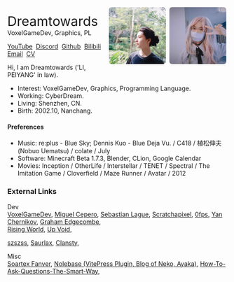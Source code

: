 
[//]: # (# Dreamtowards <small>"LI, PEIYANG"</small> <br><span style="font-size: 20px">VoxelGameDev, Graphics, PL</span>)
[//]: # (# About)

<div class="avatar" style="float: right">
<img src="./res/avatar-2024.06-SideForest.jpg" >
<img src="./res/avatar-2024.07.jpg" style="">

[//]: # (<img src="./res/avatar-2023.11-SideHeadphoneForest.png">)
</div>

<style scoped>
.avatar img {
height: 130px; 
display: inline-block; 
border-radius: 6px;
margin-right: 4px;
}
</style>


<span style="font-size: 30px">Dreamtowards</span><br>
VoxelGameDev, Graphics, PL

 [YouTube](https://youtube.com/@dreamtowards)&nbsp;
 [Discord](https://discord.gg/k7ssbPJQnp)&nbsp;
 [Github](https://github.com/Dreamtowards)&nbsp;
 [Bilibili](https://space.bilibili.com/19483166)&nbsp;
 [Email](mailto:x@elytra.dev)&nbsp;
 [CV](https://elytra.dev/cv.pdf) 

Hi, I am Dreamtowards ('LI, PEIYANG' in law).
- Interest: VoxelGameDev, Graphics, Programming Language.
- Working: CyberDream. <!--former intern at ByteDance (gamedev position).-->
- Living: Shenzhen, CN.
- Birth: 2002.10, Nanchang.
  
#### Preferences

- Music: re:plus - Blue Sky; Dennis Kuo - Blue Deja Vu. / C418 / 植松伸夫(Nobuo Uematsu) / colate / July
- Software: Minecraft Beta 1.7.3, Blender, CLion, Google Calendar 
- Movies: Inception / OtherLife / Interstellar / TENET / Spectral / The Imitation Game / Cloverfield / Maze Runner / Avatar / 2012

### External Links

Dev  
[VoxelGameDev](https://voxel.wiki/),
[Miguel Cepero](https://procworld.blogspot.com/),
[Sebastian Lague](https://www.youtube.com/channel/UCmtyQOKKmrMVaKuRXz02jbQ),
[Scratchapixel](https://www.scratchapixel.com/),
[0fps](https://0fps.net/),
[Yan Chernikov](https://thecherno.com/),
[Graham Edgecombe](https://minecraft-ids.grahamedgecombe.com/),
<br>
[Rising World](https://trello.com/b/t5Leypcj/rising-world-development),
[Up Void](https://upvoid.com/),

[szszss](http://blog.hakugyokurou.net/?p=785),
[Saurlax](https://saurlax.com/),
[Clansty](https://clansty.com/),

Misc  
[Soartex Fanver](https://soartex.net/),
[Nolebase (VitePress Plugin, Blog of Neko, Ayaka)](https://nolebase.ayaka.io/%E7%AC%94%E8%AE%B0/),
[How-To-Ask-Questions-The-Smart-Way](https://github.com/ryanhanwu/How-To-Ask-Questions-The-Smart-Way/blob/main/README-zh_CN.md), 